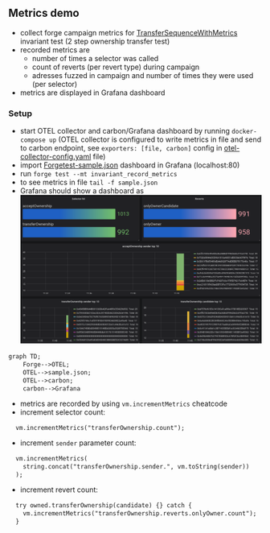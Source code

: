 ## Metrics demo
- collect forge campaign metrics for [TransferSequenceWithMetrics](TransferSequenceWithMetrics.t.sol) invariant test (2 step ownership transfer test)
- recorded metrics are
  - number of times a selector was called
  - count of reverts (per revert type) during campaign
  - adresses fuzzed in campaign and number of times they were used (per selector)
- metrics are displayed in Grafana dashboard

### Setup
- start OTEL collector and carbon/Grafana dashboard by running `docker-compose up` (OTEL collector is configured to write metrics in file and send to carbon endpoint, see `exporters: [file, carbon]` config in [otel-collector-config.yaml](otel-collector-config.yaml) file)
- import [Forgetest-sample.json](Forgetest-sample.json) dashboard in Grafana (localhost:80)
- run `forge test --mt invariant_record_metrics`
- to see metrics in file `tail -f sample.json`
- Grafana should show a dashboard as
  <img alt="Grafana" src="img/grafana.png" />

```mermaid
graph TD;
    Forge-->OTEL;
    OTEL-->sample.json;
    OTEL-->carbon;
    carbon-->Grafana
```
- metrics are recorded by using `vm.incrementMetrics` cheatcode
- increment selector count:
```Solidity
  vm.incrementMetrics("transferOwnership.count");
```
- increment `sender` parameter count:
```Solidity
  vm.incrementMetrics(
    string.concat("transferOwnership.sender.", vm.toString(sender))
  );
```
- increment revert count:
```Solidity
  try owned.transferOwnership(candidate) {} catch {
    vm.incrementMetrics("transferOwnership.reverts.onlyOwner.count");
  }
```
